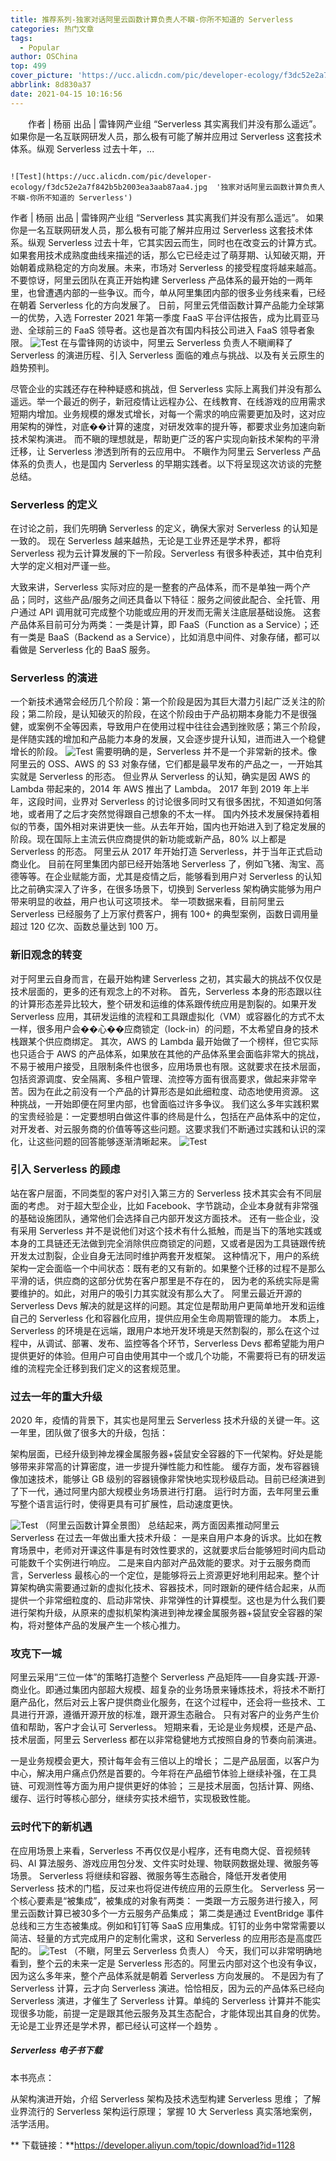 ```yaml
---
title: 推荐系列-独家对话阿里云函数计算负责人不瞋-你所不知道的 Serverless
categories: 热门文章
tags:
  - Popular
author: OSChina
top: 499
cover_picture: 'https://ucc.alicdn.com/pic/developer-ecology/f3dc52e2a7f842b5b2003ea3aab87aa4.jpg'
abbrlink: 8d830a37
date: 2021-04-15 10:16:56
---
```


&emsp;&emsp;作者 | 杨丽 出品 | 雷锋网产业组 “Serverless 其实离我们并没有那么遥远”。 如果你是一名互联网研发人员，那么极有可能了解并应用过 Serverless 这套技术体系。纵观 Serverless 过去十年，...
<!-- more -->

                                                                                                                                                                                        ![Test](https://ucc.alicdn.com/pic/developer-ecology/f3dc52e2a7f842b5b2003ea3aab87aa4.jpg  '独家对话阿里云函数计算负责人不瞋-你所不知道的 Serverless') 
作者 | 杨丽 出品 | 雷锋网产业组 
“Serverless 其实离我们并没有那么遥远”。 
如果你是一名互联网研发人员，那么极有可能了解并应用过 Serverless 这套技术体系。纵观 Serverless 过去十年，它其实因云而生，同时也在改变云的计算方式。如果套用技术成熟度曲线来描述的话，那么它已经走过了萌芽期、认知破灭期，开始朝着成熟稳定的方向发展。未来，市场对 Serverless 的接受程度将越来越高。 
不要惊讶，阿里云团队在真正开始构建 Serverless 产品体系的最开始的一两年里，也曾遭遇内部的一些争议。而今，单从阿里集团内部的很多业务线来看，已经在朝着 Serverless 化的方向发展了。 
日前，阿里云凭借函数计算产品能力全球第一的优势，入选 Forrester 2021 年第一季度 FaaS 平台评估报告，成为比肩亚马逊、全球前三的 FaaS 领导者。这也是首次有国内科技公司进入 FaaS 领导者象限。 
![Test](https://ucc.alicdn.com/pic/developer-ecology/f3dc52e2a7f842b5b2003ea3aab87aa4.jpg  '独家对话阿里云函数计算负责人不瞋-你所不知道的 Serverless') 
在与雷锋网的访谈中，阿里云 Serverless 负责人不瞋阐释了 Serverless 的演进历程、引入 Serverless 面临的难点与挑战、以及有关云原生的趋势预判。 
 
尽管企业的实践还存在种种疑惑和挑战，但 Serverless 实际上离我们并没有那么遥远。举一个最近的例子，新冠疫情让远程办公、在线教育、在线游戏的应用需求短期内增加。业务规模的爆发式增长，对每一个需求的响应需要更加及时，这对应用架构的弹性，对底��计算的速度，对研发效率的提升等，都要求业务加速向新技术架构演进。 
而不瞋的理想就是，帮助更广泛的客户实现向新技术架构的平滑迁移，让 Serverless 渗透到所有的云应用中。 
不瞋作为阿里云 Serverless 产品体系的负责人，也是国内 Serverless 的早期实践者。以下将呈现这次访谈的完整总结。 
### Serverless 的定义 
在讨论之前，我们先明确 Serverless 的定义，确保大家对 Serverless 的认知是一致的。 
现在 Serverless 越来越热，无论是工业界还是学术界，都将 Serverless 视为云计算发展的下一阶段。Serverless 有很多种表述，其中伯克利大学的定义相对严谨一些。 
 
大致来讲，Serverless 实际对应的是一整套的产品体系，而不是单独一两个产品；同时，这些产品/服务之间还具备以下特征：服务之间彼此配合、全托管、用户通过 API 调用就可完成整个功能或应用的开发而无需关注底层基础设施。 
这套产品体系目前可分为两类：一类是计算，即 FaaS（Function as a Service）；还有一类是 BaaS（Backend as a Service），比如消息中间件、对象存储，都可以看做是 Serverless 化的 BaaS 服务。  
### Serverless 的演进 
一个新技术通常会经历几个阶段：第一个阶段是因为其巨大潜力引起广泛关注的阶段；第二阶段，是认知破灭的阶段，在这个阶段由于产品初期本身能力不是很强健，或案例不全等因素，导致用户在使用过程中往往会遇到挫败感；第三个阶段，是伴随实践的增加和产品能力本身的发展，又会逐步提升认知，进而进入一个稳健增长的阶段。 
![Test](https://ucc.alicdn.com/pic/developer-ecology/f3dc52e2a7f842b5b2003ea3aab87aa4.jpg  '独家对话阿里云函数计算负责人不瞋-你所不知道的 Serverless') 
需要明确的是，Serverless 并不是一个非常新的技术。像阿里云的 OSS、AWS 的 S3 对象存储，它们都是最早发布的产品之一，一开始其实就是 Serverless 的形态。 
但业界从 Serverless 的认知，确实是因 AWS 的 Lambda 带起来的，2014 年 AWS 推出了 Lambda。 
2017 年到 2019 年上半年，这段时间，业界对 Serverless 的讨论很多同时又有很多困扰，不知道如何落地，或者用了之后才突然觉得跟自己想象的不太一样。 
国内外技术发展保持着相似的节奏，国外相对来讲更快一些。从去年开始，国内也开始进入到了稳定发展的阶段。现在国际上主流云供应商提供的新功能或新产品，80% 以上都是 Serverless 的形态。 
阿里云从 2017 年开始打造 Serverless，并于当年正式启动商业化。 
目前在阿里集团内部已经开始落地 Serverless 了，例如飞猪、淘宝、高德等等。在企业赋能方面，尤其是疫情之后，能够看到用户对 Serverless 的认知比之前确实深入了许多，在很多场景下，切换到 Serverless 架构确实能够为用户带来明显的收益，用户也认可这项技术。 
举一项数据来看，目前阿里云 Serverless 已经服务了上万家付费客户，拥有 100+ 的典型案例，函数日调用量超过 120 亿次、函数总量达到 100 万。 
### 新旧观念的转变 
对于阿里云自身而言，在最开始构建 Serverless 之初，其实最大的挑战不仅仅是技术层面的，更多的还有观念上的不对称。 
首先，Serverless 本身的形态跟以往的计算形态差异比较大，整个研发和运维的体系跟传统应用是割裂的。如果开发 Serverless 应用，其研发运维的流程和工具跟虚拟化（VM）或容器化的方式不太一样，很多用户会��心��应商锁定（lock-in）的问题，不太希望自身的技术栈跟某个供应商绑定。 
其次，AWS 的 Lambda 最开始做了一个榜样，但它实际也只适合于 AWS 的产品体系，如果放在其他的产品体系里会面临非常大的挑战，不易于被用户接受，且限制条件也很多，应用场景也有限。这就要求在技术层面，包括资源调度、安全隔离、多租户管理、流控等方面有很高要求，做起来非常辛苦。因为在此之前没有一个产品的计算形态是如此细粒度、动态地使用资源。 
这种挑战，一开始即便在阿里内部，也曾面临过许多争议。 
我们这么多年实践积累的宝贵经验是：一定要想明白做这件事的终局是什么，包括在产品体系中的定位，对开发者、对云服务商的价值等等这些问题。这要求我们不断通过实践和认识的深化，让这些问题的回答能够逐渐清晰起来。 
![Test](https://ucc.alicdn.com/pic/developer-ecology/f3dc52e2a7f842b5b2003ea3aab87aa4.jpg  '独家对话阿里云函数计算负责人不瞋-你所不知道的 Serverless') 
### 引入 Serverless 的顾虑 
站在客户层面，不同类型的客户对引入第三方的 Serverless 技术其实会有不同层面的考虑。 
对于超大型企业，比如 Facebook、字节跳动，企业本身就有非常强的基础设施团队，通常他们会选择自己内部开发这方面技术。 
还有一些企业，没有采用 Serverless 并不是说他们对这个技术有什么抵触，而是当下的落地实践或本身的工具链还无法做到完全消除供应商锁定的问题，又或者是因为工具链跟传统开发太过割裂，企业自身无法同时维护两套开发框架。 
这种情况下，用户的系统架构一定会面临一个中间状态：既有老的又有新的。如果整个迁移的过程不是那么平滑的话，供应商的这部分优势在客户那里是不存在的， 因为老的系统实际是需要维护的。如此，对用户的吸引力其实就没有那么大了。 
阿里云最近开源的 Serverless Devs 解决的就是这样的问题。其定位是帮助用户更简单地开发和运维自己的 Serverless 化和容器化应用，提供应用全生命周期管理的能力。 
本质上，Serverless 的环境是在远端，跟用户本地开发环境是天然割裂的，那么在这个过程中，从调试、部署、发布、监控等各个环节，Serverless Devs 都希望能为用户提供更好的体验。但用户可自由使用其中一个或几个功能，不需要将已有的研发运维的流程完全迁移到我们定义的这套规范里。 
### 过去一年的重大升级 
2020 年，疫情的背景下，其实也是阿里云 Serverless 技术升级的关键一年。这一年里，团队做了很多大的升级，包括： 
 
 架构层面，已经升级到神龙裸金属服务器+袋鼠安全容器的下一代架构。好处是能够带来非常高的计算密度，进一步提升弹性能力和性能。 
 缓存方面，发布容器镜像加速技术，能够让 GB 级别的容器镜像非常快地实现秒级启动。目前已经演进到了下一代，通过阿里内部大规模业务场景进行打磨。 
 运行时方面，去年阿里云重写整个语言运行时，使得更具有可扩展性，启动速度更快。 
 
![Test](https://ucc.alicdn.com/pic/developer-ecology/f3dc52e2a7f842b5b2003ea3aab87aa4.jpg  '独家对话阿里云函数计算负责人不瞋-你所不知道的 Serverless') 
（阿里云函数计算全景图） 
总结起来，两方面因素推动阿里云 Serverless 在过去一年做出重大技术升级： 
一是来自用户本身的诉求。比如在教育场景中，老师对开课这件事是有时效性要求的，这就要求后台能够短时间内启动可能数千个实例进行响应。 
二是来自内部对产品效能的要求。对于云服务商而言，Serverless 最核心的一个定位，是能够将云上资源更好地利用起来。整个计算架构确实需要通过新的虚拟化技术、容器技术，同时跟新的硬件结合起来，从而提供一个非常细粒度的、启动非常快、非常弹性的计算模型。这也是为什么我们要进行架构升级，从原来的虚拟机架构演进到神龙裸金属服务器+袋鼠安全容器的架构，将对整体产品的发展产生一个核心推力。 
### 攻克下一城 
阿里云采用“三位一体”的策略打造整个 Serverless 产品矩阵——自身实践-开源-商业化。即通过集团内部超大规模、超复杂的业务场景来锤炼技术，将技术不断打磨产品化，然后对云上客户提供商业化服务，在这个过程中，还会将一些技术、工具进行开源，遵循开源开放的标准，跟开源生态融合。 
只有对客户的业务产生价值和帮助，客户才会认可 Serverless。 
短期来看，无论是业务规模，还是产品、技术层面，阿里云 Serverless 都在以非常稳健地方式按照自身的节奏向前演进。 
 
 一是业务规模会更大，预计每年会有三倍以上的增长； 
 二是产品层面，以客户为中心，解决用户痛点仍然是首要的。今年将在产品细节体验上继续补强，在工具链、可观测性等方面为用户提供更好的体验； 
 三是技术层面，包括计算、网络、缓存、运行时等核心部分，继续夯实技术细节，实现极致性能。 
 
### 云时代下的新机遇 
在应用场景上来看，Serverless 不再仅仅是小程序，还有电商大促、音视频转码、AI 算法服务、游戏应用包分发、文件实时处理、物联网数据处理、微服务等场景。 
Serverless 将继续和容器、微服务等生态融合，降低开发者使用 Serverless 技术的门槛，反过来也将促进传统应用的云原生化。 
Serverless 另一个核心要素是“被集成”，被集成的对象有两类： 
一类跟一方云服务进行接入，阿里云函数计算已被30多个一方云服务产品集成； 
第二类是通过 EventBridge 事件总线和三方生态被集成。例如和钉钉等 SaaS 应用集成。钉钉的业务中常常需要以简洁、轻量的方式完成用户的定制化需求，这和 Serverless 的应用形态是高度匹配的。 
![Test](https://ucc.alicdn.com/pic/developer-ecology/f3dc52e2a7f842b5b2003ea3aab87aa4.jpg  '独家对话阿里云函数计算负责人不瞋-你所不知道的 Serverless') 
（不瞋，阿里云 Serverless 负责人） 
今天，我们可以非常明确地看到，整个云的未来一定是 Serverless 形态的。阿里云内部对这个也没有争议，因为这么多年来，整个产品体系就是朝着 Serverless 方向发展的。 
不是因为有了 Serverless 计算，云才向 Serverless 演进。恰恰相反，因为云的产品体系已经向 Serverless 演进，才催生了 Serverless 计算。单纯的 Serverless 计算并不能实现很多功能，前提一定是跟其他云服务及其生态配合，才能体现出其自身的优势。 
无论是工业界还是学术界，都已经认可这样一个趋势 。  
##### Serverless 电子书下载 
本书亮点： 
 
 从架构演进开始，介绍 Serverless 架构及技术选型构建 Serverless 思维； 
 了解业界流行的 Serverless 架构运行原理； 
 掌握 10 大 Serverless 真实落地案例，活学活用。 
 
** 下载链接：**https://developer.aliyun.com/topic/download?id=1128
                                        